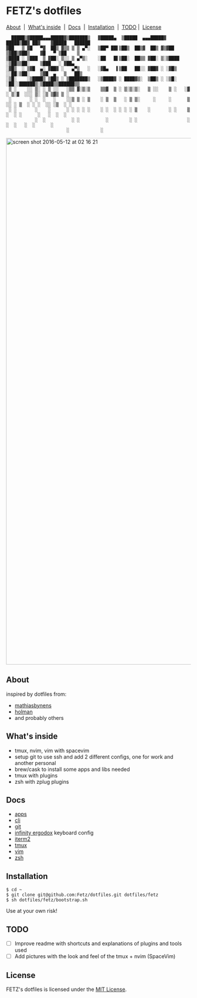 # FETZ's dotfiles
[About](#about) &nbsp;|&nbsp; [What's inside](#whats-inside) &nbsp;|&nbsp; [Docs](#docs) &nbsp;|&nbsp; [Installation](#installation) &nbsp;|&nbsp; [TODO](#TODO)&nbsp;|&nbsp; [License](#license)
```
  █████▒▓█████▄▄▄█████▓▒███████▒   ▓█████▄  ▒█████  ▄▄▄█████▓  █████▒██▓ ██▓    ▓█████   ██████
▓██   ▒ ▓█   ▀▓  ██▒ ▓▒▒ ▒ ▒ ▄▀░   ▒██▀ ██▌▒██▒  ██▒▓  ██▒ ▓▒▓██   ▒▓██▒▓██▒    ▓█   ▀ ▒██    ▒
▒████ ░ ▒███  ▒ ▓██░ ▒░░ ▒ ▄▀▒░    ░██   █▌▒██░  ██▒▒ ▓██░ ▒░▒████ ░▒██▒▒██░    ▒███   ░ ▓██▄
░▓█▒  ░ ▒▓█  ▄░ ▓██▓ ░   ▄▀▒   ░   ░▓█▄   ▌▒██   ██░░ ▓██▓ ░ ░▓█▒  ░░██░▒██░    ▒▓█  ▄   ▒   ██▒
░▒█░    ░▒████▒ ▒██▒ ░ ▒███████▒   ░▒████▓ ░ ████▓▒░  ▒██▒ ░ ░▒█░   ░██░░██████▒░▒████▒▒██████▒▒
 ▒ ░    ░░ ▒░ ░ ▒ ░░   ░▒▒ ▓░▒░▒    ▒▒▓  ▒ ░ ▒░▒░▒░   ▒ ░░    ▒ ░   ░▓  ░ ▒░▓  ░░░ ▒░ ░▒ ▒▓▒ ▒ ░
 ░       ░ ░  ░   ░    ░░▒ ▒ ░ ▒    ░ ▒  ▒   ░ ▒ ▒░     ░     ░      ▒ ░░ ░ ▒  ░ ░ ░  ░░ ░▒  ░ ░
 ░ ░       ░    ░      ░ ░ ░ ░ ░    ░ ░  ░ ░ ░ ░ ▒    ░       ░ ░    ▒ ░  ░ ░      ░   ░  ░  ░
           ░  ░          ░ ░          ░        ░ ░                   ░      ░  ░   ░  ░      ░
                       ░            ░
```

<img width="1436" alt="screen shot 2016-05-12 at 02 16 21" src="https://cloud.githubusercontent.com/assets/1071113/15201365/3099f0da-17e8-11e6-9fda-e43010fe6705.png">

## About
inspired by dotfiles from:
- [mathiasbynens](https://github.com/mathiasbynens/dotfiles)
- [holman](https://github.com/holman/dotfiles)
- and probably others

## What's inside
- tmux, nvim, vim with spacevim
- setup git to use ssh and add 2 different configs, one for work and another personal
- brew/cask to install some apps and libs needed
- tmux with plugins
- zsh with zplug plugins

## Docs
- [apps](docs/apps.md)
- [cli](docs/cli.md)
- [git](docs/git.md)
- [infinity ergodox](docs/infinity.md) keyboard config
- [iterm2](docs/iterm.md)
- [tmux](docs/tmux.md)
- [vim](docs/vim.md)
- [zsh](docs/zsh.md)


## Installation

```shell
$ cd ~
$ git clone git@github.com:Fetz/dotfiles.git dotfiles/fetz
$ sh dotfiles/fetz/bootstrap.sh
```

Use at your own risk!

## TODO
- [ ] Improve readme with shortcuts and explanations of plugins and tools used
- [ ] Add pictures with the look and feel of the tmux + nvim (SpaceVim)

## License

FETZ's dotfiles is licensed under the [MIT License](LICENSE).
